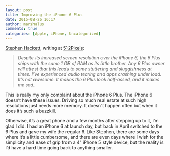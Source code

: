 ```yaml
---
layout: post
title: Improving the iPhone 6 Plus
date: 2015-08-26 16:17
author: marshalus
comments: true
categories: [Apple, iPhone, Uncategorized]
---
```



[Stephen Hackett](https://twitter.com/ismh), writing at [512Pixels](http://www.512pixels.net/blog/2015/8/what-i-would-like-to-see-in-the-iphone-6s-plus):

> _Despite its increased screen resolution over the iPhone 6, the 6 Plus ships with the same 1 GB of RAM as its little brother. Any 6 Plus owner will attest that this leads to some stuttering and sluggishness at times. I’ve experienced audio tearing and apps crashing under load. It’s not awesome. It makes the 6 Plus look half-assed, and it makes me sad._

This is really my only complaint about the iPhone 6 Plus. The iPhone 6 doesn’t have these issues. Driving so much real estate at such high resolutions just needs more memory. It doesn’t happen often but when it does it’s such a buzzkill.

Otherwise, it’s a great phone and a few months after stepping up to it, I’m glad I did. I had an iPhone 6 at launch day, but back in April switched to the 6 Plus and gave my wife the regular 6\. Like Stephen, there are some days where it’s a little cumbersome, and there are even days where I wish for the simplicity and ease of grip from a 4" iPhone 5 style device, but the reality is I’d have a hard time going back to anything smaller.